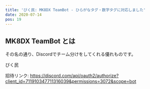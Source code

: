 ```yaml
---
title: 'びく民: MK8DX TeamBot - ひらがなタグ・数字タグに対応しました' 
date: 2020-07-14
pos: 19
---
```


## MK8DX TeamBot とは

その名の通り、Discordでチーム分けをしてくれる優れものです。

びく民

招待リンク: https://discord.com/api/oauth2/authorize?client_id=711910347711316039&permissions=3072&scope=bot
